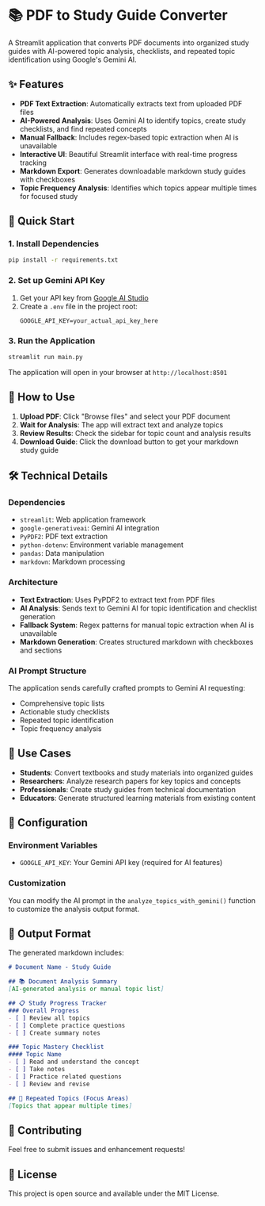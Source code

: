 # 📚 PDF to Study Guide Converter

A Streamlit application that converts PDF documents into organized study guides with AI-powered topic analysis, checklists, and repeated topic identification using Google's Gemini AI.

## ✨ Features

- **PDF Text Extraction**: Automatically extracts text from uploaded PDF files
- **AI-Powered Analysis**: Uses Gemini AI to identify topics, create study checklists, and find repeated concepts
- **Manual Fallback**: Includes regex-based topic extraction when AI is unavailable
- **Interactive UI**: Beautiful Streamlit interface with real-time progress tracking
- **Markdown Export**: Generates downloadable markdown study guides with checkboxes
- **Topic Frequency Analysis**: Identifies which topics appear multiple times for focused study

## 🚀 Quick Start

### 1. Install Dependencies

```bash
pip install -r requirements.txt
```

### 2. Set up Gemini API Key

1. Get your API key from [Google AI Studio](https://makersuite.google.com/app/apikey)
2. Create a `.env` file in the project root:
   ```
   GOOGLE_API_KEY=your_actual_api_key_here
   ```

### 3. Run the Application

```bash
streamlit run main.py
```

The application will open in your browser at `http://localhost:8501`

## 📖 How to Use

1. **Upload PDF**: Click "Browse files" and select your PDF document
2. **Wait for Analysis**: The app will extract text and analyze topics
3. **Review Results**: Check the sidebar for topic count and analysis results
4. **Download Guide**: Click the download button to get your markdown study guide

## 🛠️ Technical Details

### Dependencies

- `streamlit`: Web application framework
- `google-generativeai`: Gemini AI integration
- `PyPDF2`: PDF text extraction
- `python-dotenv`: Environment variable management
- `pandas`: Data manipulation
- `markdown`: Markdown processing

### Architecture

- **Text Extraction**: Uses PyPDF2 to extract text from PDF files
- **AI Analysis**: Sends text to Gemini AI for topic identification and checklist generation
- **Fallback System**: Regex patterns for manual topic extraction when AI is unavailable
- **Markdown Generation**: Creates structured markdown with checkboxes and sections

### AI Prompt Structure

The application sends carefully crafted prompts to Gemini AI requesting:
- Comprehensive topic lists
- Actionable study checklists
- Repeated topic identification
- Topic frequency analysis

## 🎯 Use Cases

- **Students**: Convert textbooks and study materials into organized guides
- **Researchers**: Analyze research papers for key topics and concepts
- **Professionals**: Create study guides from technical documentation
- **Educators**: Generate structured learning materials from existing content

## 🔧 Configuration

### Environment Variables

- `GOOGLE_API_KEY`: Your Gemini API key (required for AI features)

### Customization

You can modify the AI prompt in the `analyze_topics_with_gemini()` function to customize the analysis output format.

## 📝 Output Format

The generated markdown includes:

```markdown
# Document Name - Study Guide

## 📚 Document Analysis Summary
[AI-generated analysis or manual topic list]

## 📋 Study Progress Tracker
### Overall Progress
- [ ] Review all topics
- [ ] Complete practice questions
- [ ] Create summary notes

### Topic Mastery Checklist
#### Topic Name
- [ ] Read and understand the concept
- [ ] Take notes
- [ ] Practice related questions
- [ ] Review and revise

## 🔄 Repeated Topics (Focus Areas)
[Topics that appear multiple times]
```

## 🤝 Contributing

Feel free to submit issues and enhancement requests!

## 📄 License

This project is open source and available under the MIT License. 